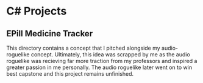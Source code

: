 # C# Projects

## EPill Medicine Tracker
This directory contains a concept that I pitched alongside my audio-roguelike concept. Ultimately, this idea was scrapped by me as the audio roguelike was recieving far more traction from my professors and inspired a greater passion in me personally. The audio roguelike later went on to win best capstone and this project remains unfinished.
